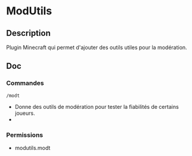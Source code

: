 # ModUtils

## Description

Plugin Minecraft qui permet d'ajouter des outils utiles pour la modération.

## Doc 

### Commandes

`/modt`
- Donne des outils de modération pour tester la fiabilités de certains joueurs.
- 

### Permissions

- modutils.modt
